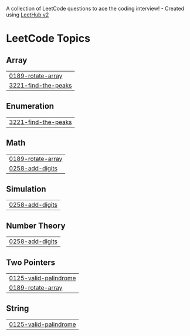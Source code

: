 A collection of LeetCode questions to ace the coding interview! - Created using [LeetHub v2](https://github.com/arunbhardwaj/LeetHub-2.0)
<!---LeetCode Topics Start-->
# LeetCode Topics
## Array
|  |
| ------- |
| [0189-rotate-array](https://github.com/848deepak/Leet-Code-Solutions/tree/master/0189-rotate-array) |
| [3221-find-the-peaks](https://github.com/848deepak/Leet-Code-Solutions/tree/master/3221-find-the-peaks) |
## Enumeration
|  |
| ------- |
| [3221-find-the-peaks](https://github.com/848deepak/Leet-Code-Solutions/tree/master/3221-find-the-peaks) |
## Math
|  |
| ------- |
| [0189-rotate-array](https://github.com/848deepak/Leet-Code-Solutions/tree/master/0189-rotate-array) |
| [0258-add-digits](https://github.com/848deepak/Leet-Code-Solutions/tree/master/0258-add-digits) |
## Simulation
|  |
| ------- |
| [0258-add-digits](https://github.com/848deepak/Leet-Code-Solutions/tree/master/0258-add-digits) |
## Number Theory
|  |
| ------- |
| [0258-add-digits](https://github.com/848deepak/Leet-Code-Solutions/tree/master/0258-add-digits) |
## Two Pointers
|  |
| ------- |
| [0125-valid-palindrome](https://github.com/848deepak/Leet-Code-Solutions/tree/master/0125-valid-palindrome) |
| [0189-rotate-array](https://github.com/848deepak/Leet-Code-Solutions/tree/master/0189-rotate-array) |
## String
|  |
| ------- |
| [0125-valid-palindrome](https://github.com/848deepak/Leet-Code-Solutions/tree/master/0125-valid-palindrome) |
<!---LeetCode Topics End-->